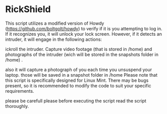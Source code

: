 # RickShield

This script utilizes a modified version of Howdy (https://github.com/boltgolt/howdy) to verify if it is you attempting to log in. If it recognizes you, it will unlock your lock screen. However, if it detects an intruder, it will engage in the following actions:

ickroll the intruder.
Capture video footage (that is stored in /home) and photographs of the intruder (wich will be stored in the snapshots folder in /home) .

    
also it will capture a photograph of you each time you unsuspend your laptop. those will be saved in a snapshot folder in /home
Please note that this script is specifically designed for Linux Mint. There may be bugs present, so it is recommended to modify the code to suit your specific requirements.

please be carefull please before executing the script read the script thoroughly.

